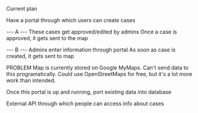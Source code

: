 Current plan

Have a portal through which users can create cases

--- A ---
    These cases get approved/edited by admins
    Once a case is approved, it gets sent to the map

--- B ---
    Admins enter information through portal
    As soon as case is created, it gets sent to map


PROBLEM 
    Map is currently stored on Google MyMaps. Can't send data to this programatically.
    Could use OpenStreetMaps for free, but it's a lot more work than intended.

Once this portal is up and running, port existing data into database

External API through which people can access info about cases




